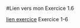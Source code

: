 
#Lien vers mon  Exercice 1.6

[lien exercice](  https://marween.github.io/1.6-Cat-randomizer/) Exercice 1-6